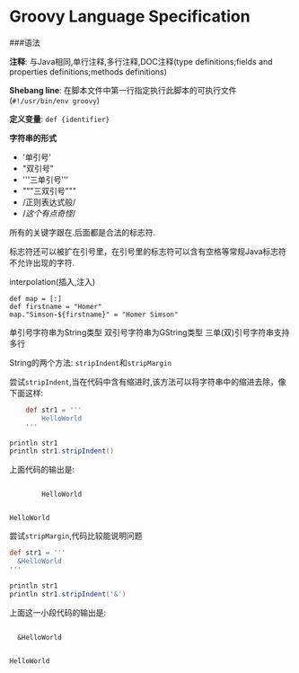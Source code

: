 Groovy Language Specification
=============================

###语法

**注释**: 与Java相同,单行注释,多行注释,DOC注释(type definitions;fields and properties definitions;methods definitions)

**Shebang line**: 在脚本文件中第一行指定执行此脚本的可执行文件(`#!/usr/bin/env groovy`)

**定义变量**: `def {identifier}`

**字符串的形式**

*   '单引号'
*   "双引号"
*   '''三单引号'''
*   """三双引号"""
*   /正则表达式般/
*   $/这个有点奇怪/$

所有的关键字跟在.后面都是合法的标志符.

标志符还可以被扩在引号里，在引号里的标志符可以含有空格等常规Java标志符不允许出现的字符.

interpolation(插入,注入)

    def map = [:]
    def firstname = "Homer"
    map."Simson-${firstname}" = "Homer Simson"

单引号字符串为String类型
双引号字符串为GString类型
三单(双)引号字符串支持多行

String的两个方法: `stripIndent`和`stripMargin`

尝试`stripIndent`,当在代码中含有缩进时,该方法可以将字符串中的缩进去除，像下面这样:

```groovy
    def str1 = '''
        HelloWorld
    '''

println str1
println str1.stripIndent()
```

上面代码的输出是:

```

        HelloWorld


HelloWorld

```

尝试`stripMargin`,代码比较能说明问题

```groovy
def str1 = '''
  &HelloWorld
'''

println str1
println str1.stripIndent('&')
```

上面这一小段代码的输出是:

```

  &HelloWorld


HelloWorld

```


